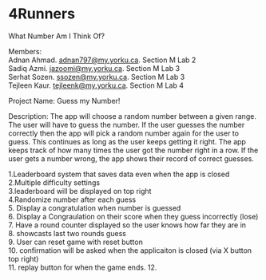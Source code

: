 # 4Runners
What Number Am I Think Of?

Members:<br>
Adnan Ahmad. adnan797@my.yorku.ca. Section M Lab 2 <br>
Sadiq Azmi. jazoomi@my.yorku.ca. Section M Lab 3 <br>
Serhat Sozen. ssozen@my.yorku.ca. Section M Lab 3 <br>
Tejleen Kaur. tejleenk@my.yorku.ca. Section M Lab 4 <br>

Project Name: Guess my Number!

Description:
The app will choose a random number between a given range. The user will have to guess the number. If the user guesses the number correctly then the app will pick a random number again for the user to guess. This continues as long as the user keeps getting it right. The app keeps track of how many times the user got the number right in a row. If the user gets a number wrong, the app shows their record of correct guesses.

1.Leaderboard system that saves data even when the app is closed <br>
2.Multiple difficulty settings <br>
3.leaderboard will be displayed on top right <br>
4.Randomize number after each guess <br>
5. Display a congratulation when number is guessed <br>
6. Display a Congraulation on their score when they guess incorrectly (lose) <br>
7. Have a round counter displayed so the user knows how far they are in <br>
8. showcasts last two rounds guess <br>
9. User can reset game with reset button <br>
10. confirmation will be asked when the applicaiton is closed (via X button top right) <br>
11. replay button for when the game ends. 
12. 
